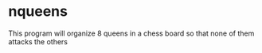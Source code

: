 # nqueens
This program will organize 8 queens in a chess board so that none of them attacks the others
